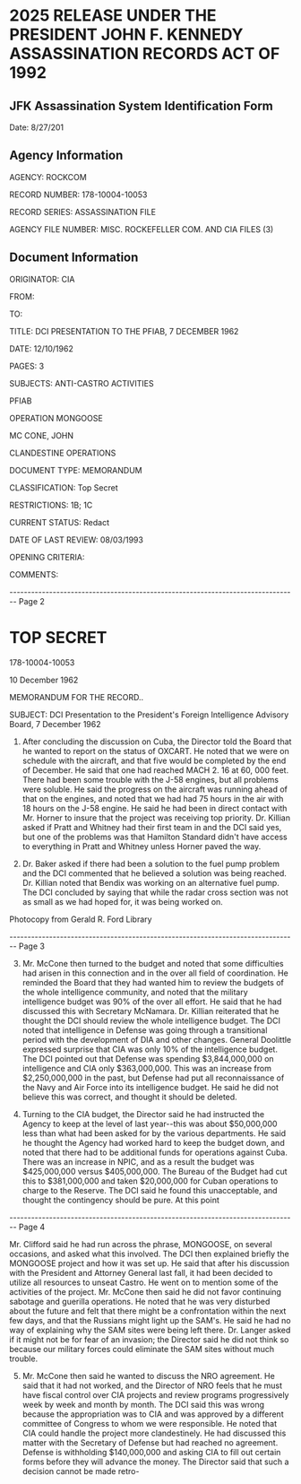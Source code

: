 # 2025 RELEASE UNDER THE PRESIDENT JOHN F. KENNEDY ASSASSINATION RECORDS ACT OF 1992
## JFK Assassination System Identification Form
Date: 8/27/201

## Agency Information

AGENCY: ROCKCOM

RECORD NUMBER: 178-10004-10053

RECORD SERIES: ASSASSINATION FILE

AGENCY FILE NUMBER: MISC. ROCKEFELLER COM. AND CIA FILES (3)

## Document Information

ORIGINATOR: CIA

FROM:

TO:

TITLE: DCI PRESENTATION TO THE PFIAB, 7 DECEMBER 1962

DATE: 12/10/1962

PAGES: 3

SUBJECTS: ANTI-CASTRO ACTIVITIES

PFIAB

OPERATION MONGOOSE

MC CONE, JOHN

CLANDESTINE OPERATIONS

DOCUMENT TYPE: MEMORANDUM

CLASSIFICATION: Top Secret

RESTRICTIONS: 1B; 1C

CURRENT STATUS: Redact

DATE OF LAST REVIEW: 08/03/1993

OPENING CRITERIA:

COMMENTS:


-------------------------------------------------------------------------------- Page 2

# TOP SECRET

178-10004-10053

10 December 1962

MEMORANDUM FOR THE RECORD..

SUBJECT: DCI Presentation to the President's Foreign Intelligence Advisory Board, 7 December 1962

1. After concluding the discussion on Cuba, the Director told the Board that he wanted to report on the status of OXCART. He noted that we were on schedule with the aircraft, and that five would be completed by the end of December. He said that one had reached MACH 2. 16 at 60, 000 feet. There had been some trouble with the J-58 engines, but all problems were soluble. He said the progress on the aircraft was running ahead of that on the engines, and noted that we had had 75 hours in the air with 18 hours on the J-58 engine. He said he had been in direct contact with Mr. Horner to insure that the project was receiving top priority. Dr. Killian asked if Pratt and Whitney had their first team in and the DCI said yes, but one of the problems was that Hamilton Standard didn't have access to everything in Pratt and Whitney unless Horner paved the way.

2. Dr. Baker asked if there had been a solution to the fuel pump problem and the DCI commented that he believed a solution was being reached. Dr. Killian noted that Bendix was working on an alternative fuel pump. The DCI concluded by saying that while the radar cross section was not as small as we had hoped for, it was being worked on.

Photocopy from Gerald R. Ford Library


-------------------------------------------------------------------------------- Page 3

3. Mr. McCone then turned to the budget and noted that some difficulties had arisen in this connection and in the over all field of coordination. He reminded the Board that they had wanted him to review the budgets of the whole intelligence community, and noted that the military intelligence budget was 90% of the over all effort. He said that he had discussed this with Secretary McNamara. Dr. Killian reiterated that he thought the DCI should review the whole intelligence budget. The DCI noted that intelligence in Defense was going through a transitional period with the development of DIA and other changes. General Doolittle expressed surprise that CIA was only 10% of the intelligence budget. The DCI pointed out that Defense was spending $3,844,000,000 on intelligence and CIA only $363,000,000. This was an increase from $2,250,000,000 in the past, but Defense had put all reconnaissance of the Navy and Air Force into its intelligence budget. He said he did not believe this was correct, and thought it should be deleted.

4. Turning to the CIA budget, the Director said he had instructed the Agency to keep at the level of last year--this was about $50,000,000 less than what had been asked for by the various departments. He said he thought the Agency had worked hard to keep the budget down, and noted that there had to be additional funds for operations against Cuba. There was an increase in NPIC, and as a result the budget was $425,000,000 versus $405,000,000. The Bureau of the Budget had cut this to $381,000,000 and taken $20,000,000 for Cuban operations to charge to the Reserve. The DCI said he found this unacceptable, and thought the contingency should be pure. At this point


-------------------------------------------------------------------------------- Page 4

Mr. Clifford said he had run across the phrase, MONGOOSE, on several
occasions, and asked what this involved. The DCI then explained briefly the
MONGOOSE project and how it was set up. He said that after his discussion
with the President and Attorney General last fall, it had been decided to
utilize all resources to unseat Castro. He went on to mention some of the
activities of the project. Mr. McCone then said he did not favor continuing
sabotage and guerilla operations. He noted that he was very disturbed about
the future and felt that there might be a confrontation within the next few days,
and that the Russians might light up the SAM's. He said he had no way of
explaining why the SAM sites were being left there. Dr. Langer asked if it
might not be for fear of an invasion; the Director said he did not think so
because our military forces could eliminate the SAM sites without much
trouble.

5. Mr. McCone then said he wanted to discuss the NRO agreement.
   He said that it had not worked, and the Director of NRO feels that he must
   have fiscal control over CIA projects and review programs progressively
   week by week and month by month. The DCI said this was wrong because the
   appropriation was to CIA and was approved by a different committee of
   Congress to whom we were responsible. He noted that CIA could handle the
   project more clandestinely. He had discussed this matter with the Secretary
   of Defense but had reached no agreement. Defense is withholding
   $140,000,000 and asking CIA to fill out certain forms before they will advance
   the money. The Director said that such a decision cannot be made retro-
